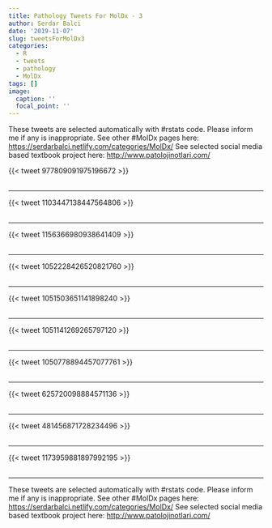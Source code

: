 ```yaml
---
title: Pathology Tweets For MolDx - 3
author: Serdar Balci
date: '2019-11-07'
slug: tweetsForMolDx3
categories:
  - R
  - tweets
  - pathology
  - MolDx
tags: []
image:
  caption: ''
  focal_point: ''
---
```



These tweets are selected automatically with #rstats code. Please inform me if any is inappropriate.
See other #MolDx pages here: https://serdarbalci.netlify.com/categories/MolDx/ 
See selected social media based textbook project here: http://www.patolojinotlari.com/

{{< tweet 977809091975196672 >}}
<br>
<br>
<hr>
{{< tweet 1103447138447564806 >}}
<br>
<br>
<hr>
{{< tweet 1156366980938641409 >}}
<br>
<br>
<hr>
{{< tweet 1052228426520821760 >}}
<br>
<br>
<hr>
{{< tweet 1051503651141898240 >}}
<br>
<br>
<hr>
{{< tweet 1051141269265797120 >}}
<br>
<br>
<hr>
{{< tweet 1050778894457077761 >}}
<br>
<br>
<hr>
{{< tweet 625720098884571136 >}}
<br>
<br>
<hr>
{{< tweet 481456871728234496 >}}
<br>
<br>
<hr>
{{< tweet 1173959881897992195 >}}
<br>
<br>
<hr>


These tweets are selected automatically with #rstats code. Please inform me if any is inappropriate.
See other #MolDx pages here: https://serdarbalci.netlify.com/categories/MolDx/ 
See selected social media based textbook project here: http://www.patolojinotlari.com/

